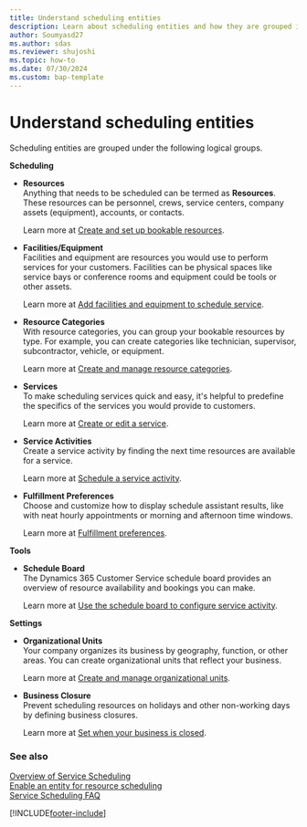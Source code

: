 ```yaml
---
title: Understand scheduling entities
description: Learn about scheduling entities and how they are grouped in Dynamics 365 Customer Service.
author: Soumyasd27
ms.author: sdas
ms.reviewer: shujoshi
ms.topic: how-to 
ms.date: 07/30/2024
ms.custom: bap-template 
---
```


# Understand scheduling entities

Scheduling entities are grouped under the following logical groups.

**Scheduling**

- **Resources** </br>
   Anything that needs to be scheduled can be termed as **Resources**. These resources can be personnel, crews, service centers, company assets (equipment), accounts, or contacts.

     Learn more at [Create and set up bookable resources](resources-service-scheduling.md).

- **Facilities/Equipment**  </br>
   Facilities and equipment are resources you would use to perform services for your customers. Facilities can be physical spaces like service bays or conference rooms and equipment could be tools or other assets.

   Learn more at [Add facilities and equipment to schedule service](add-facilities-equipment-ss-csh.md).

- **Resource Categories** </br>
   With resource categories,  you can group your bookable resources by type. For example, you can create categories like technician, supervisor, subcontractor, vehicle, or equipment.

   Learn more at [Create and manage resource categories](resource-categories-service-scheduling.md).

- **Services**  </br>
   To make scheduling services quick and easy, it's helpful to predefine the specifics of the services you would provide to customers.

  Learn more at [Create or edit a service](create-edit-service-csh.md).

- **Service Activities** </br>
   Create a service activity by finding the next time resources are available for a service.

   Learn more at [Schedule a service activity](../use/schedule-service-activity-csh.md).

- **Fulfillment Preferences** </br>
    Choose and customize how to display schedule assistant results, like with neat hourly appointments or morning and afternoon time windows.

    Learn more at [Fulfillment preferences](../../common-scheduler/fulfillment-preferences.md).

**Tools**

- **Schedule Board** </br>
   The Dynamics 365 Customer Service schedule board provides an overview of resource availability and bookings you can make.

   Learn more at [Use the schedule board to configure service activity](../use/use-schedule-board-configure-service-activity.md).

**Settings**

- **Organizational Units** </br>
   Your company organizes its business by geography, function, or other areas. You can create organizational units that reflect your business.

   Learn more at [Create and manage organizational units](create-org-units-cs-scheduling.md).

- **Business Closure** </br>
   Prevent scheduling resources on holidays and other non-working days by defining business closures. 

   Learn more at [Set when your business is closed](../use/set-when-business-closed-csh.md).


### See also    

[Overview of Service Scheduling](basics-service-service-scheduling.md#overview-of-service-scheduling)  
[Enable an entity for resource scheduling](entity-schedule-enable.md#enable-an-entity-for-resource-scheduling)  
[Service Scheduling FAQ](service-scheduling-faq.md) 


[!INCLUDE[footer-include](../../includes/footer-banner.md)]
